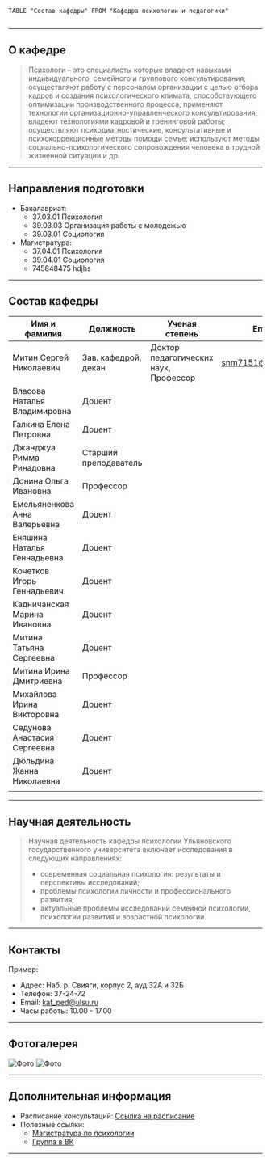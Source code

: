 
```dataview
TABLE "Состав кафедры" FROM "Кафедра психологии и педагогики"

```
```

```
---

## О кафедре

> Психологи – это специалисты которые владеют навыками индивидуального, семейного и группового консультирования; осуществляют работу с персоналом организации с целью отбора кадров и создания психологического климата, способствующего оптимизации производственного процесса; применяют технологии организационно-управленческого консультирования; владеют технологиями кадровой и тренинговой работы; осуществляют психодиагностические, консультативные и психокоррекционные методы помощи семье; используют методы социально-психологического сопровождения человека в трудной жизненной ситуации и др.

---

## Направления подготовки

- Бакалавриат:
  - 37.03.01 Психология
  - 39.03.03 Организация работы с молодежью
  - 39.03.01 Социология
- Магистратура:
  - 37.04.01 Психология
  - 39.04.01 Социология
  - 745848475 hdjhs

---

## Состав кафедры

| Имя и фамилия                 | Должность             | Ученая степень                        | Email             |
| ----------------------------- | --------------------- | ------------------------------------- | ----------------- |
| Митин Сергей Николаевич       | Зав. кафедрой, декан  | Доктор педагогических наук, Профессор | snm7151@gmail.com |
| Власова Наталья Владимировна  | Доцент                |                                       |                   |
| Галкина Елена Петровна        | Доцент                |                                       |                   |
| Джанджуа Римма Ринадовна      | Старший преподаватель |                                       |                   |
| Донина Ольга Ивановна         | Профессор             |                                       |                   |
| Емельяненкова Анна Валерьевна | Доцент                |                                       |                   |
| Еняшина Наталья Геннадьевна   | Доцент                |                                       |                   |
| Кочетков Игорь Геннадьевич    | Доцент                |                                       |                   |
| Кадничанская Марина Ивановна  | Доцент                |                                       |                   |
| Митина Татьяна Сергеевна      | Доцент                |                                       |                   |
| Митина Ирина Дмитриевна       | Профессор             |                                       |                   |
| Михайлова Ирина Викторовна    | Доцент                |                                       |                   |
| Седунова Анастасия Сергеевна  | Доцент                |                                       |                   |
| Дюльдина Жанна Николаевна     | Доцент                |                                       |                   |
|                               |                       |                                       |                   |

---

## Научная деятельность

> Научная деятельность кафедры психологии Ульяновского государственного университета включает исследования в следующих направлениях:
>
> - современная социальная психология: результаты и перспективы исследований;
> - проблемы психологии личности и профессионального развития;
>  - актуальные проблемы исследований семейной психологии, психологии развития и возрастной психологии.

---

## Контакты

Пример:
- Адрес: Наб. р. Свияги, корпус 2, ауд.32А и 32Б
- Телефон: 37-24-72
- Email: kaf_ped@ulsu.ru
- Часы работы: 10.00 - 17.00

---

## Фотогалерея

![Фото](https://sun9-45.userapi.com/impg/VOGG2PW9ANLRcgT1_XxfO_DX8zTPBVgprXudRg/txHZZh9yWck.jpg?size=1600x1200&quality=95&sign=346825c2f6fdd60996a61a8e1a958fdd&type=album)
![Фото](https://sun9-45.userapi.com/impg/lwIM3wM4EWBlN_cdzZQynbchXotgU38JAoA84A/vuY6Mlvwx5k.jpg?size=1748x1240&quality=95&sign=aabef5b4ec5527926ff5270b7b3f7741&type=album)

---

## Дополнительная информация

- Расписание консультаций: [Ссылка на расписание](https://example.com/schedule)
- Полезные ссылки:
  - [Магистратура по психологии](https://vk.com/wall-31091794_5626)
  - [Группа в ВК](https://example.com)
  

---